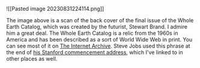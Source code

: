 ![[Pasted image 20230831224114.png]]

The image above is a scan of the back cover of the final issue of the Whole Earth Catalog, which was created by the futurist, Stewart Brand. I admire him a great deal. The Whole Earth Catalog is a relic from the 1960s in America and has been described as a sort of World Wide Web in print. You can see most of it on [The Internet Archive](https://archive.org/details/wholeearth). Steve Jobs used this phrase at the end of [his Stanford commencement address](https://www.youtube.com/watch?v=UF8uR6Z6KLc), which I've linked to in other places as well.